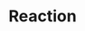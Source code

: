 ---
layout: default
title: Reaction
nav_order: 4
has_children: true
permalink: /encyclopedia/reaction
---